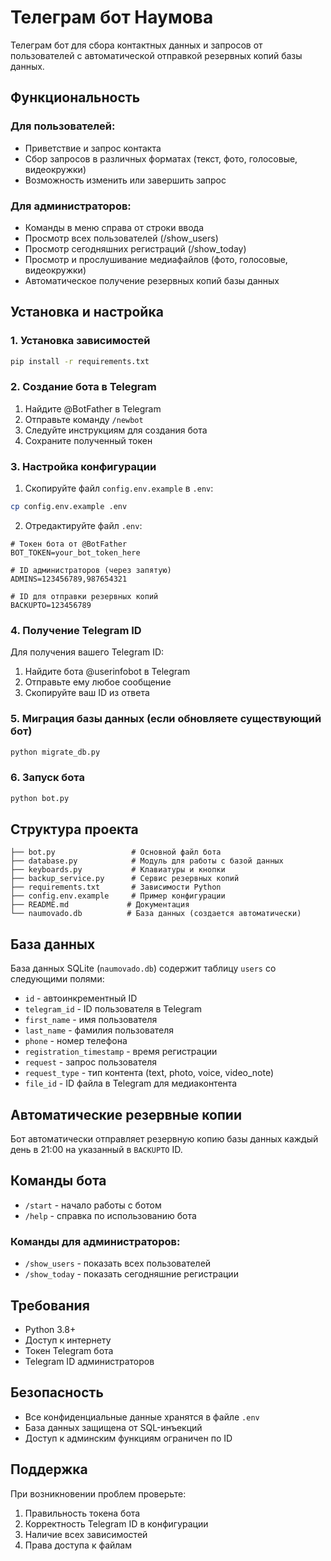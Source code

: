 # Телеграм бот Наумова

Телеграм бот для сбора контактных данных и запросов от пользователей с автоматической отправкой резервных копий базы данных.

## Функциональность

### Для пользователей:
- Приветствие и запрос контакта
- Сбор запросов в различных форматах (текст, фото, голосовые, видеокружки)
- Возможность изменить или завершить запрос

### Для администраторов:
- Команды в меню справа от строки ввода
- Просмотр всех пользователей (/show_users)
- Просмотр сегодняшних регистраций (/show_today)
- Просмотр и прослушивание медиафайлов (фото, голосовые, видеокружки)
- Автоматическое получение резервных копий базы данных

## Установка и настройка

### 1. Установка зависимостей

```bash
pip install -r requirements.txt
```

### 2. Создание бота в Telegram

1. Найдите @BotFather в Telegram
2. Отправьте команду `/newbot`
3. Следуйте инструкциям для создания бота
4. Сохраните полученный токен

### 3. Настройка конфигурации

1. Скопируйте файл `config.env.example` в `.env`:
```bash
cp config.env.example .env
```

2. Отредактируйте файл `.env`:
```env
# Токен бота от @BotFather
BOT_TOKEN=your_bot_token_here

# ID администраторов (через запятую)
ADMINS=123456789,987654321

# ID для отправки резервных копий
BACKUPTO=123456789
```

### 4. Получение Telegram ID

Для получения вашего Telegram ID:
1. Найдите бота @userinfobot в Telegram
2. Отправьте ему любое сообщение
3. Скопируйте ваш ID из ответа

### 5. Миграция базы данных (если обновляете существующий бот)

```bash
python migrate_db.py
```

### 6. Запуск бота

```bash
python bot.py
```

## Структура проекта

```
├── bot.py                 # Основной файл бота
├── database.py            # Модуль для работы с базой данных
├── keyboards.py           # Клавиатуры и кнопки
├── backup_service.py      # Сервис резервных копий
├── requirements.txt       # Зависимости Python
├── config.env.example     # Пример конфигурации
├── README.md             # Документация
└── naumovado.db          # База данных (создается автоматически)
```

## База данных

База данных SQLite (`naumovado.db`) содержит таблицу `users` со следующими полями:
- `id` - автоинкрементный ID
- `telegram_id` - ID пользователя в Telegram
- `first_name` - имя пользователя
- `last_name` - фамилия пользователя
- `phone` - номер телефона
- `registration_timestamp` - время регистрации
- `request` - запрос пользователя
- `request_type` - тип контента (text, photo, voice, video_note)
- `file_id` - ID файла в Telegram для медиаконтента

## Автоматические резервные копии

Бот автоматически отправляет резервную копию базы данных каждый день в 21:00 на указанный в `BACKUPTO` ID.

## Команды бота

- `/start` - начало работы с ботом
- `/help` - справка по использованию бота

### Команды для администраторов:
- `/show_users` - показать всех пользователей
- `/show_today` - показать сегодняшние регистрации

## Требования

- Python 3.8+
- Доступ к интернету
- Токен Telegram бота
- Telegram ID администраторов

## Безопасность

- Все конфиденциальные данные хранятся в файле `.env`
- База данных защищена от SQL-инъекций
- Доступ к админским функциям ограничен по ID

## Поддержка

При возникновении проблем проверьте:
1. Правильность токена бота
2. Корректность Telegram ID в конфигурации
3. Наличие всех зависимостей
4. Права доступа к файлам 
